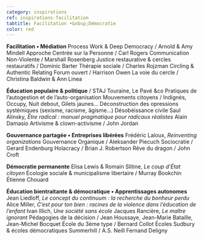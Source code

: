 ```yaml
---
category: inspirations
ref: inspirations-facilitation
tabtitle: Facilitation •&nbsp;Démocratie
color: red
---
```


**Facilitation • Médiation**
Process Work & Deep Democracy / Arnold & Amy Mindell
Approche Centrée sur la Personne / Carl Rogers
Communication Non-Violente / Marshall Rosenberg
Justice restaurative & cercles restauratifs / Dominic Barter
Thérapie sociale / Charles Rojzman
Circling & Authentic Relating
Forum ouvert / Harrison Owen
La voie du cercle / Christina Baldwin & Ann Linea

**Éducation populaire & politique** / STAJ Touraine, Le Pavé &co
Pratiques de l’autogestion et de l’auto-organisation
Mouvements citoyens / Indignés, Occupy, Nuit debout, Gilets jaunes...
Déconstruction des opressions systémiques (sexisme, racisme, âgisme...)
Désobéissance civile
Saul Alinsky, *Être radical&nbsp;: manuel pragmatique pour radicaux réalistes*
Alain Damasio
Artivisme & clown-activisme / John Jordan

**Gouvernance partagée • Entreprises libérées**
Frédéric Laloux, *Reinventing organizations*
Gouvernance Organique / Aleksander Piecuch
Sociocratie / Gerard Endenburg
Holacracy / Brian J. Robertson
Rêve du dragon / John Croft

**Démocratie permanente**
Elisa Lewis & Romain Slitine, *Le coup d'État citoyen*
Écologie sociale & municipalisme libertaire / Murray Bookchin
Étienne Chouard

**Éducation bientraitante & démocratique • Apprentissages autonomes**
Jean Liedloff, *Le concept du continuum&nbsp;: la recherche du bonheur perdu*
Alice Miller, *C’est pour ton bien&nbsp;: racines de la violence dans l’éducation de l’enfant*
Ivan Illich, *Une société sans école*
Jacques Rancière, *Le maître ignorant*
Pédagogies de la décision / Jean Houssaye, Jean-Marie Bataille, Jean-Michel Bocquet
École du 3ème type / Bernard Collot
Écoles Sudbury & écoles démocratiques
Summerhill / A.S. Neill
Fernand Deligny
